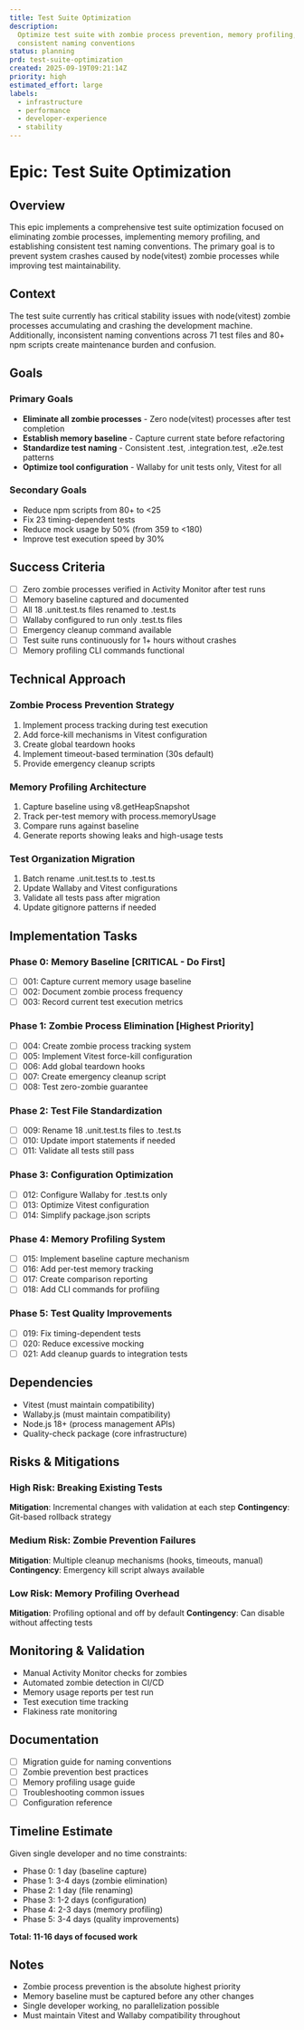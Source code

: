 ```yaml
---
title: Test Suite Optimization
description:
  Optimize test suite with zombie process prevention, memory profiling, and
  consistent naming conventions
status: planning
prd: test-suite-optimization
created: 2025-09-19T09:21:14Z
priority: high
estimated_effort: large
labels:
  - infrastructure
  - performance
  - developer-experience
  - stability
---
```


# Epic: Test Suite Optimization

## Overview

This epic implements a comprehensive test suite optimization focused on
eliminating zombie processes, implementing memory profiling, and establishing
consistent test naming conventions. The primary goal is to prevent system
crashes caused by node(vitest) zombie processes while improving test
maintainability.

## Context

The test suite currently has critical stability issues with node(vitest) zombie
processes accumulating and crashing the development machine. Additionally,
inconsistent naming conventions across 71 test files and 80+ npm scripts create
maintenance burden and confusion.

## Goals

### Primary Goals

- **Eliminate all zombie processes** - Zero node(vitest) processes after test
  completion
- **Establish memory baseline** - Capture current state before refactoring
- **Standardize test naming** - Consistent .test, .integration.test, .e2e.test
  patterns
- **Optimize tool configuration** - Wallaby for unit tests only, Vitest for all

### Secondary Goals

- Reduce npm scripts from 80+ to <25
- Fix 23 timing-dependent tests
- Reduce mock usage by 50% (from 359 to <180)
- Improve test execution speed by 30%

## Success Criteria

- [ ] Zero zombie processes verified in Activity Monitor after test runs
- [ ] Memory baseline captured and documented
- [ ] All 18 .unit.test.ts files renamed to .test.ts
- [ ] Wallaby configured to run only .test.ts files
- [ ] Emergency cleanup command available
- [ ] Test suite runs continuously for 1+ hours without crashes
- [ ] Memory profiling CLI commands functional

## Technical Approach

### Zombie Process Prevention Strategy

1. Implement process tracking during test execution
2. Add force-kill mechanisms in Vitest configuration
3. Create global teardown hooks
4. Implement timeout-based termination (30s default)
5. Provide emergency cleanup scripts

### Memory Profiling Architecture

1. Capture baseline using v8.getHeapSnapshot
2. Track per-test memory with process.memoryUsage
3. Compare runs against baseline
4. Generate reports showing leaks and high-usage tests

### Test Organization Migration

1. Batch rename .unit.test.ts to .test.ts
2. Update Wallaby and Vitest configurations
3. Validate all tests pass after migration
4. Update gitignore patterns if needed

## Implementation Tasks

### Phase 0: Memory Baseline [CRITICAL - Do First]

- [ ] 001: Capture current memory usage baseline
- [ ] 002: Document zombie process frequency
- [ ] 003: Record current test execution metrics

### Phase 1: Zombie Process Elimination [Highest Priority]

- [ ] 004: Create zombie process tracking system
- [ ] 005: Implement Vitest force-kill configuration
- [ ] 006: Add global teardown hooks
- [ ] 007: Create emergency cleanup script
- [ ] 008: Test zero-zombie guarantee

### Phase 2: Test File Standardization

- [ ] 009: Rename 18 .unit.test.ts files to .test.ts
- [ ] 010: Update import statements if needed
- [ ] 011: Validate all tests still pass

### Phase 3: Configuration Optimization

- [ ] 012: Configure Wallaby for .test.ts only
- [ ] 013: Optimize Vitest configuration
- [ ] 014: Simplify package.json scripts

### Phase 4: Memory Profiling System

- [ ] 015: Implement baseline capture mechanism
- [ ] 016: Add per-test memory tracking
- [ ] 017: Create comparison reporting
- [ ] 018: Add CLI commands for profiling

### Phase 5: Test Quality Improvements

- [ ] 019: Fix timing-dependent tests
- [ ] 020: Reduce excessive mocking
- [ ] 021: Add cleanup guards to integration tests

## Dependencies

- Vitest (must maintain compatibility)
- Wallaby.js (must maintain compatibility)
- Node.js 18+ (process management APIs)
- Quality-check package (core infrastructure)

## Risks & Mitigations

### High Risk: Breaking Existing Tests

**Mitigation**: Incremental changes with validation at each step
**Contingency**: Git-based rollback strategy

### Medium Risk: Zombie Prevention Failures

**Mitigation**: Multiple cleanup mechanisms (hooks, timeouts, manual)
**Contingency**: Emergency kill script always available

### Low Risk: Memory Profiling Overhead

**Mitigation**: Profiling optional and off by default **Contingency**: Can
disable without affecting tests

## Monitoring & Validation

- Manual Activity Monitor checks for zombies
- Automated zombie detection in CI/CD
- Memory usage reports per test run
- Test execution time tracking
- Flakiness rate monitoring

## Documentation

- [ ] Migration guide for naming conventions
- [ ] Zombie prevention best practices
- [ ] Memory profiling usage guide
- [ ] Troubleshooting common issues
- [ ] Configuration reference

## Timeline Estimate

Given single developer and no time constraints:

- Phase 0: 1 day (baseline capture)
- Phase 1: 3-4 days (zombie elimination)
- Phase 2: 1 day (file renaming)
- Phase 3: 1-2 days (configuration)
- Phase 4: 2-3 days (memory profiling)
- Phase 5: 3-4 days (quality improvements)

**Total: 11-16 days of focused work**

## Notes

- Zombie process prevention is the absolute highest priority
- Memory baseline must be captured before any other changes
- Single developer working, no parallelization possible
- Must maintain Vitest and Wallaby compatibility throughout
